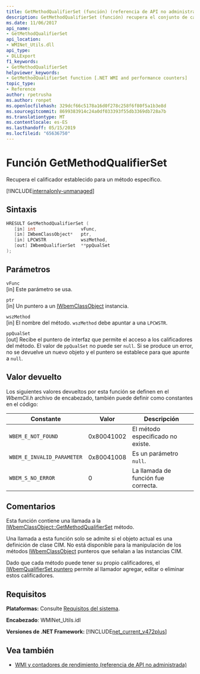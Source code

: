 ```yaml
---
title: GetMethodQualifierSet (función) (referencia de API no administrada)
description: GetMethodQualifierSet (función) recupera el conjunto de calificadores de un método.
ms.date: 11/06/2017
api_name:
- GetMethodQualifierSet
api_location:
- WMINet_Utils.dll
api_type:
- DLLExport
f1_keywords:
- GetMethodQualifierSet
helpviewer_keywords:
- GetMethodQualifierSet function [.NET WMI and performance counters]
topic_type:
- Reference
author: rpetrusha
ms.author: ronpet
ms.openlocfilehash: 329dcf66c5178a16d0f278c258f6f80f5a1b3e8d
ms.sourcegitcommit: 8699383914c24a0df033393f55db3369db728a7b
ms.translationtype: MT
ms.contentlocale: es-ES
ms.lasthandoff: 05/15/2019
ms.locfileid: "65636750"
---
```

# <a name="getmethodqualifierset-function"></a>Función GetMethodQualifierSet

Recupera el calificador establecido para un método específico.

[!INCLUDE[internalonly-unmanaged](../../../../includes/internalonly-unmanaged.md)]

## <a name="syntax"></a>Sintaxis

```cpp
HRESULT GetMethodQualifierSet (
   [in] int                 vFunc,
   [in] IWbemClassObject*   ptr,
   [in] LPCWSTR             wszMethod,
   [out] IWbemQualifierSet  **ppQualSet
);
```

## <a name="parameters"></a>Parámetros

`vFunc`\
[in] Este parámetro se usa.

`ptr`\
[in] Un puntero a un [IWbemClassObject](/windows/desktop/api/wbemcli/nn-wbemcli-iwbemclassobject) instancia.

`wszMethod`\
[in] El nombre del método. `wszMethod` debe apuntar a una `LPCWSTR`.

`ppQualSet`\
[out] Recibe el puntero de interfaz que permite el acceso a los calificadores del método. El valor de `ppQualSet` no puede ser `null`. Si se produce un error, no se devuelve un nuevo objeto y el puntero se establece para que apunte a `null`.

## <a name="return-value"></a>Valor devuelto

Los siguientes valores devueltos por esta función se definen en el *WbemCli.h* archivo de encabezado, también puede definir como constantes en el código:

|Constante  |Valor  |Descripción  |
|---------|---------|---------|
|`WBEM_E_NOT_FOUND` | 0x80041002 | El método especificado no existe. |
|`WBEM_E_INVALID_PARAMETER` | 0x80041008 | Es un parámetro `null`. |
|`WBEM_S_NO_ERROR` | 0 | La llamada de función fue correcta.  |

## <a name="remarks"></a>Comentarios

Esta función contiene una llamada a la [IWbemClassObject::GetMethodQualifierSet](/windows/desktop/api/wbemcli/nf-wbemcli-iwbemclassobject-getmethodqualifierset) método.

Una llamada a esta función solo se admite si el objeto actual es una definición de clase CIM. No está disponible para la manipulación de los métodos [IWbemClassObject](/windows/desktop/api/wbemcli/nn-wbemcli-iwbemclassobject) punteros que señalan a las instancias CIM.

Dado que cada método puede tener su propio calificadores, el [IWbemQualifierSet puntero](/windows/desktop/api/wbemcli/nn-wbemcli-iwbemqualifierset) permite al llamador agregar, editar o eliminar estos calificadores.

## <a name="requirements"></a>Requisitos

**Plataformas:** Consulte [Requisitos del sistema](../../../../docs/framework/get-started/system-requirements.md).

**Encabezado**: WMINet_Utils.idl

**Versiones de .NET Framework:** [!INCLUDE[net_current_v472plus](../../../../includes/net-current-v472plus.md)]

## <a name="see-also"></a>Vea también

- [WMI y contadores de rendimiento (referencia de API no administrada)](index.md)
